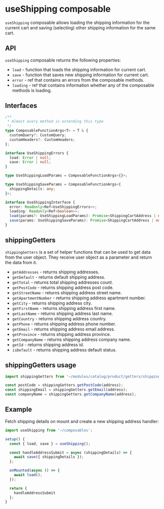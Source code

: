 # useShipping composable

`useShipping` composable allows loading the shipping information for the current cart and saving (selecting) other shipping information for the same cart.

## API
`useShipping` composable returns the following properties:

- `load` - function that loads the shipping information for current cart.
- `save` - function that saves new shipping information for current cart.
- `error` - ref that contains an errors from the composable methods.
- `loading` - ref that contains information whether any of the composable methods is loading.

## Interfaces

```ts
/**
 * Almost every method is extending this type
 */
type ComposableFunctionArgs<T> = T & {
  customQuery?: CustomQuery;
  customHeaders?: CustomHeaders;
};

interface UseShippingErrors {
  load: Error | null;
  save: Error | null;
}

type UseShippingLoadParams = ComposableFunctionArgs<{}>;

type UseShippingSaveParams = ComposableFunctionArgs<{
  shippingDetails: any;
}>;

interface UseShippingInterface {
  error: Readonly<Ref<UseShippingErrors>>;
  loading: Readonly<Ref<boolean>>;
  load(params?: UseShippingLoadParams): Promise<ShippingCartAddress | null>
  save(params: UseShippingSaveParams): Promise<ShippingCartAddress | null>;
}
```

## shippingGetters

`shippingGetters` is a set of helper functions that can be used to get data from the user object. They receive user object as a parameter and return the data from it.

- `getAddresses` - returns shipping addresses.
- `getDefault` - returns default shipping address.
- `getTotal` - returns total shipping addresses count.
- `getPostCode` - returns shipping address post code.
- `getStreetName` - returns shipping address street name.
- `getApartmentNumber` - returns shipping address apartment number.
- `getCity` - returns shipping address city.
- `getFirstName` - returns shipping address first name.
- `getLastName` - returns shipping address last name.
- `getCountry` - returns shipping address country.
- `getPhone` - returns shipping address phone number.
- `getEmail` - returns shipping address email address.
- `getProvince` - returns shipping address province.
- `getCompanyName` - returns shipping address company name.
- `getId` - returns shipping address id.
- `isDefault` - returns shipping address default status.


## shippingGetters usage

```ts
import shippingGetters from '~/modules/catalog/product/getters/shippingGetters';

const postCode = shippingGetters.getPostCode(address);
const shippingEmail = shippingGetters.getEmail(address);
const companyName = shippingGetters.getCompanyName(address);
```

## Example

Fetch shipping details on mount and create a new shipping address handler:

```ts
import useShipping from '~/composables';

setup() {
  const { load, save } = useShipping();

  const handleAddressSubmit = async (shippingDetails) => {
    await save({ shippingDetails });
  };

  onMounted(async () => {
    await load();
  });

  return {
    handleAddressSubmit
  };
}
```